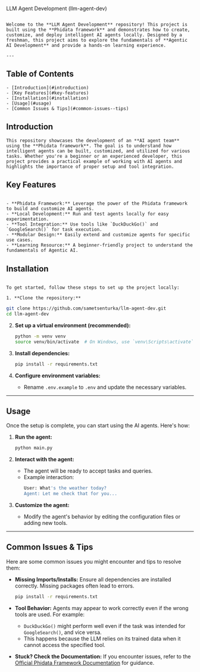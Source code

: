 ```markdown
```
LLM Agent Development (llm-agent-dev)
```

Welcome to the **LLM Agent Development** repository! This project is built using the **Phidata framework** and demonstrates how to create, customize, and deploy intelligent AI agents locally. Designed by a freshman, this project aims to explore the fundamentals of **Agentic AI Development** and provide a hands-on learning experience.

---
```
## Table of Contents
```
- [Introduction](#introduction)
- [Key Features](#key-features)
- [Installation](#installation)
- [Usage](#usage)
- [Common Issues & Tips](#common-issues--tips)

```
## Introduction
```
This repository showcases the development of an **AI agent team** using the **Phidata framework**. The goal is to understand how intelligent agents can be built, customized, and utilized for various tasks. Whether you're a beginner or an experienced developer, this project provides a practical example of working with AI agents and highlights the importance of proper setup and tool integration.

```
## Key Features
```

- **Phidata Framework:** Leverage the power of the Phidata framework to build and customize AI agents.
- **Local Development:** Run and test agents locally for easy experimentation.
- **Tool Integration:** Use tools like `DuckDuckGo()` and `GoogleSearch()` for task execution.
- **Modular Design:** Easily extend and customize agents for specific use cases.
- **Learning Resource:** A beginner-friendly project to understand the fundamentals of Agentic AI.

```
## Installation
```

To get started, follow these steps to set up the project locally:

1. **Clone the repository:**
```
   ```bash
   git clone https://github.com/sametsenturka/llm-agent-dev.git
   cd llm-agent-dev
   ```

2. **Set up a virtual environment (recommended):**
   ```bash
   python -m venv venv
   source venv/bin/activate  # On Windows, use `venv\Scripts\activate`
   ```

3. **Install dependencies:**
   ```bash
   pip install -r requirements.txt
   ```

4. **Configure environment variables:**
   - Rename `.env.example` to `.env` and update the necessary variables.

---

## Usage

Once the setup is complete, you can start using the AI agents. Here's how:

1. **Run the agent:**
   ```bash
   python main.py
   ```

2. **Interact with the agent:**
   - The agent will be ready to accept tasks and queries.
   - Example interaction:
     ```bash
     User: What's the weather today?
     Agent: Let me check that for you...
     ```

3. **Customize the agent:**
   - Modify the agent's behavior by editing the configuration files or adding new tools.

---

## Common Issues & Tips

Here are some common issues you might encounter and tips to resolve them:

- **Missing Imports/Installs:** Ensure all dependencies are installed correctly. Missing packages often lead to errors.
  ```bash
  pip install -r requirements.txt
  ```

- **Tool Behavior:** Agents may appear to work correctly even if the wrong tools are used. For example:
  - `DuckDuckGo()` might perform well even if the task was intended for `GoogleSearch()`, and vice versa.
  - This happens because the LLM relies on its trained data when it cannot access the specified tool.

- **Stuck? Check the Documentation:** If you encounter issues, refer to the [Official Phidata Framework Documentation](https://phidata.ai/docs) for guidance.
